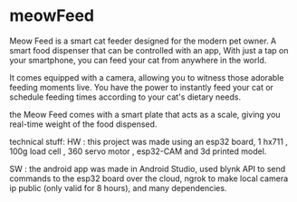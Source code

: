 # meowFeed

Meow Feed is a smart cat feeder designed for the modern pet owner. A smart food dispenser that can be controlled with an app, With just a tap on your smartphone, you can feed your cat from anywhere in the world.

It comes equipped with a camera, allowing you to witness those adorable feeding moments live.
You have the power to instantly feed your cat or schedule feeding times according to your cat's dietary needs.

the Meow Feed comes with a smart plate that acts as a scale, giving you real-time weight of the food dispensed.

technical stuff: 
HW : this project was made using an esp32 board, 1 hx711 , 100g load cell , 360 servo motor , esp32-CAM and 3d printed model.

SW :  the android app was made in Android Studio, used blynk API to send commands to the esp32 board over the cloud, ngrok to make local camera ip public (only valid for 8 hours), and many dependencies. 

